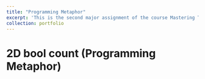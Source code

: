 ```yaml
---
title: "Programming Metaphor"
excerpt: 'This is the second major assignment of the course Mastering Tinkering.'
collection: portfolio
---
```


# 2D bool count (Programming Metaphor)

